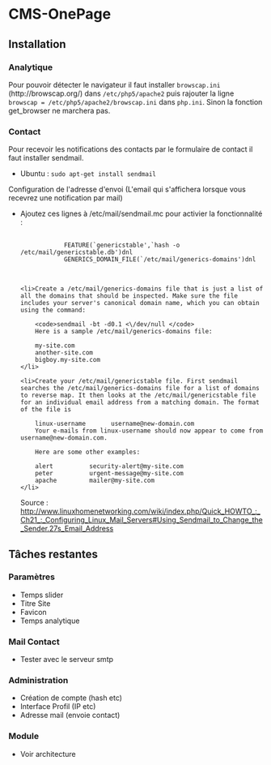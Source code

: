 <h1>CMS-OnePage</h1>
<h2>Installation</h2>

<h3>Analytique</h3>
Pour pouvoir détecter le navigateur il faut installer <code>browscap.ini</code> (http://browscap.org/) dans <code>/etc/php5/apache2</code> puis rajouter la ligne <code>browscap = /etc/php5/apache2/browscap.ini</code> dans <code>php.ini</code>.
Sinon la fonction get_browser ne marchera pas.

<h3>Contact</h3>
Pour recevoir les notifications des contacts par le formulaire de contact il faut installer sendmail.
<ul>
  	<li>Ubuntu : <code>sudo apt-get install sendmail</code></li>
</ul>

Configuration de l'adresse d'envoi (L'email qui s'affichera lorsque vous recevrez une notification par mail)
<ul>
	<li> Ajoutez ces lignes à /etc/mail/sendmail.mc pour activier la fonctionnalité :<br />
		<pre>
		<code>
			FEATURE(`genericstable',`hash -o /etc/mail/genericstable.db')dnl
			GENERICS_DOMAIN_FILE(`/etc/mail/generics-domains')dnl
		</code>
		</pre>
	</li>
	
	<li>Create a /etc/mail/generics-domains file that is just a list of all the domains that should be inspected. Make sure the file includes your server's canonical domain name, which you can obtain using the command:

		<code>sendmail -bt -d0.1 <\/dev/null </code>
		Here is a sample /etc/mail/generics-domains file:

		my-site.com
		another-site.com
		bigboy.my-site.com
	</li>
	
	<li>Create your /etc/mail/genericstable file. First sendmail searches the /etc/mail/generics-domains file for a list of domains to reverse map. It then looks at the /etc/mail/genericstable file for an individual email address from a matching domain. The format of the file is
		
		linux-username       username@new-domain.com
		Your e-mails from linux-username should now appear to come from username@new-domain.com.
		
		Here are some other examples:
		
		alert          security-alert@my-site.com
		peter          urgent-message@my-site.com
		apache         mailer@my-site.com
	</li>

Source : http://www.linuxhomenetworking.com/wiki/index.php/Quick_HOWTO_:_Ch21_:_Configuring_Linux_Mail_Servers#Using_Sendmail_to_Change_the_Sender.27s_Email_Address

</ul>
<h2>Tâches restantes</h2>

<h3>Paramètres</h3>
<ul>
  <li>Temps slider</li>
  <li>Titre Site</li>
  <li>Favicon</li>
  <li>Temps analytique</li>
</ul>

<h3>Mail Contact</h3>
<ul>
  <li>Tester avec le serveur smtp</li>
</ul>

<h3>Administration</h3>
<ul>
  <li>Création de compte (hash etc)</li>
  <li>Interface Profil (IP etc)</li>
  <li>Adresse mail (envoie contact)</li>
</ul>
<h3>Module</h3>
<ul>
  <li>Voir architecture</li>
</ul>